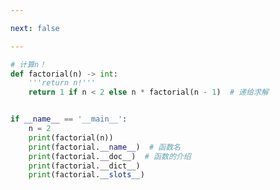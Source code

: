 ```yaml
---

next: false

---
```




<BlogInfo id="782"/>

```python
# 计算n！
def factorial(n) -> int:
    '''return n!'''
    return 1 if n < 2 else n * factorial(n - 1)  # 递给求解


if __name__ == '__main__':
    n = 2
    print(factorial(n))
    print(factorial.__name__)  # 函数名
    print(factorial.__doc__)  # 函数的介绍
    print(factorial.__dict__)
    print(factorial.__slots__)

```



<ActionBox />
